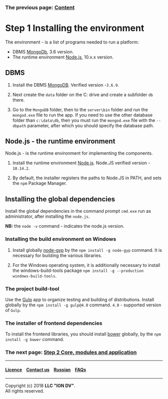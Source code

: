 ### The previous page: [Content](docs/en/index.md)

# Step 1 Installing the environment

The environment - is a list of programs needed to run a platform:

* DBMS [MongoDb](https://www.mongodb.org/), 3.6 version.
* The runtime environment [Node.js](<https://nodejs.org/en/>), 10.x.x version.

## DBMS

1. Install the DBMS [MongoDB](https://www.mongodb.org/). Verified version -`3.6.9`. 

2. Next create the `data` folder on the C: drive and create a subfolder `db` there.

3. Go to the `MongoDB` folder, then to the `server\bin` folder and run the `mongod.exe` file to run the app. If you need to use the other database folder than `c:\data\db`, then you must run the `mongod.exe` file
with the `--dbpath` parameter, after which you should specify the database path.

## Node.js - the runtime environment

Node.js - is the runtime environment for implementing the components. 

1. Install the runtime environment [Node.js](https://nodejs.org/). Node.JS verified version - `10.14.2`.

2. By default, the installer registers the paths to Node.JS in PATH, and sets the `npm` Package Manager.

## Installing the global dependencies

Install the global dependencies in the command prompt `cmd.exe` run as administrator, after installing the `node.js`.

**NB:** the `node -v` command - indicates the node.js version.

### Installing the build environment on Windows

1. Install globally [node-gyp](<https://github.com/nodejs/node-gyp>) by the `npm install -g node-gyp` command. It is necessary for building the various libraries.

2. For the Windows operating system, it is additionally necessary to install the windows-build-tools package `npm install -g --production windows-build-tools`.

### The project build-tool

Use the [Gulp](http://gulpjs.com/) app to organize testing and building of distributions. Install globally by the `npm install -g gulp@4.0` command. `4.0` -  supported version of `Gulp`. 

### The installer of frontend dependencies

To install the frontend libraries, you should install [bower](https://bower.io) globally, by the `npm install -g bower` command. 


### The next page: [Step 2 Core, modules and application](docs/en/1_system_deployment/step2_project_with_modules.md)  

--------------------------------------------------------------------------  


 #### [Licence](/LICENSE) &ensp;  [Contact us](https://iondv.ru/index.html) &ensp;  [Russian](/docs/ru/1_system_deployment/step1_installing_environment.md)    &ensp; [FAQs](/faqs.md)   <div><img src="https://mc.iondv.com/watch/local/docs/framework" style="position:absolute; left:-9999px;" height=1 width=1 alt="iondv metrics"></div>       



--------------------------------------------------------------------------  

Copyright (c) 2018 **LLC "ION DV"**.  
All rights reserved.  

 